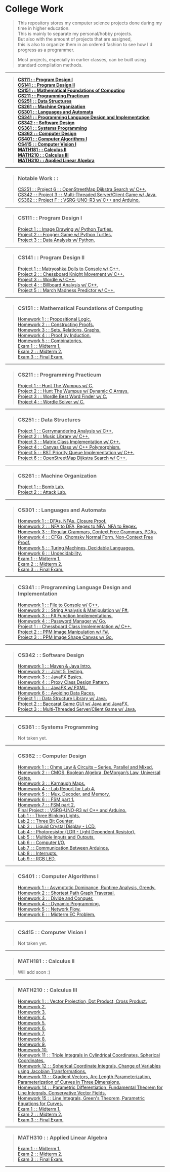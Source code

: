 # College Work   
> This repository stores my computer science projects done during my time in higher education.   
> This is mainly to separate my personal/hobby projects.   
> But also with the amount of projects that are assigned,   
> this is also to organize them in an ordered fashion to see how I'd progress as a programmer.   
>   
> Most projects, especially in earlier classes, can be built using standard compilation methods.   
---   
> [**CS111 : : Program Design I**](#cs111---program-design-i "CS111")   
> [**CS141 : : Program Design II**](#cs141---program-design-ii "CS141")   
> [**CS151 : : Mathematical Foundations of Computing**](#cs151---mathematical-foundations-of-computing "CS151")   
> [**CS211 : : Programming Practicum**](#cs211---programming-practicum "CS211")   
> [**CS251 : : Data Structures**](#cs251---data-structures "CS251")   
> [**CS261 : : Machine Organization**](#cs261---machine-organization "CS261")   
> [**CS301 : : Languages and Automata**](#cs301---languages-and-automata "CS301")   
> [**CS341 : : Programming Language Design and Implementation**](#cs341---programming-language-design-and-implementation "CS341")   
> [**CS342 : : Software Design**](#cs342---software-design "CS342")   
> [**CS361 : : Systems Programming**](#cs361---systems-programming "CS361")   
> [**CS362 : : Computer Design**](#cs362---computer-design "CS362")   
> [**CS401 : : Computer Algorithms I**](#cs401---computer-algorithms-i "CS401")   
> [**CS415 : : Computer Vision I**](#cs401---computer-vision-i "CS415")   
> [**MATH181 : : Calculus II**](#math181---calculus-ii "MATH181")   
> [**MATH210 : : Calculus III**](#math210---calculus-iii "MATH210")   
> [**MATH310 : : Applied Linear Algebra**](#math310---applied-linear-algebra "MATH310")   
---   
> ### Notable Work : :   
> [CS251 : : Project 6 : : OpenStreetMap Dijkstra Search w/ C++.](CS251/Project-6 "CS251-Project-6")   
> [CS342 : : Project 3 : : Multi-Threaded Server/Client Game w/ Java.](CS342/Projects/Project-3 "Project 3")   
> [CS362 : : Project F : : VSRG-UNO-R3 w/ C++ and Arduino.](https://github.com/typeRYOON/VSRG-UNO-R3 "VSRG-UNO-R3")   
---   
> ### CS111 : : Program Design I   
> [Project 1 : : Image Drawing w/ Python Turtles.](CS111/Project-1 "CS111-Project-1")   
> [Project 2 : : Frogger Game w/ Python Turtles.](CS111/Project-2 "CS111-Project-2")   
> [Project 3 : : Data Analysis w/ Python.](CS111/Project-3 "CS111-Project-3")   
---   
> ### CS141 : : Program Design II   
> [Project 1 : : Matryoshka Dolls to Console w/ C++.](CS141/Project-1 "CS141-Project-1")   
> [Project 2 : : Chessboard Knight Movement w/ C++.](CS141/Project-2 "CS141-Project-2")   
> [Project 3 : : Wordle w/ C++.](CS141/Project-3 "CS141-Project-3")   
> [Project 4 : : Billboard Analysis w/ C++.](CS141/Project-4 "CS141-Project-4")   
> [Project 5 : : March Madness Predictor w/ C++.](CS141/Project-5 "CS141-Project-5")   
---   
> ### CS151 : : Mathematical Foundations of Computing   
> [Homework 1 : : Propositional Logic.](CS151/Homework/HW-1/CS151-HW-1.pdf "CS151-HW-1")   
> [Homework 2 : : Constructing Proofs.](CS151/Homework/HW-2/CS151-HW-2.pdf "CS151-HW-2")   
> [Homework 3 : : Sets, Relations, Graphs.](CS151/Homework/HW-3/CS151-HW-3.pdf "CS151-HW-3")   
> [Homework 4 : : Proof by Induction.](CS151/Homework/HW-4/CS151-HW-4.pdf "CS151-HW-4")   
> [Homework 5 : : Combinatorics.](CS151/Homework/HW-5/CS151-HW-5.pdf "CS151-HW-5")   
> [Exam 1 : : Midterm 1.](CS151/Exams/Exam-1/CS151-Exam-1.pdf "CS151-Exam-1")   
> [Exam 2 : : Midterm 2.](CS151/Exams/Exam-2/CS151-Exam-2.pdf "CS151-Exam-2")   
> [Exam 3 : : Final Exam.](CS151/Exams/Exam-3/CS151-Exam-3.pdf "CS151-Exam-3")   
---   
> ### CS211 : : Programming Practicum   
> [Project 1 : : Hunt The Wumpus w/ C.](CS211/Project-1 "CS211-Project-1")   
> [Project 2 : : Hunt The Wumpus w/ Dynamic C Arrays.](CS211/Project-2 "CS211-Project-2")   
> [Project 3 : : Wordle Best Word Finder w/ C.](CS211/Project-3 "CS211-Project-3")   
> [Project 4 : : Wordle Solver w/ C.](CS211/Project-4 "CS211-Project-4")   
---   
> ### CS251 : : Data Structures   
> [Project 1 : : Gerrymandering Analysis w/ C++.](CS251/Project-1 "CS251-Project-1")   
> [Project 2 : : Music Library w/ C++.](CS251/Project-2 "CS251-Project-2")   
> [Project 3 : : Matrix Class Implementation w/ C++.](CS251/Project-3 "CS251-Project-3")   
> [Project 4 : : Canvas Class w/ C++ Polymorphism.](CS251/Project-4 "CS251-Project-4")   
> [Project 5 : : BST Priority Queue Implementation w/ C++.](CS251/Project-5 "CS251-Project-5")   
> [Project 6 : : OpenStreetMap Dijkstra Search w/ C++.](CS251/Project-6 "CS251-Project-6")   
---   
> ### CS261 : : Machine Organization   
> [Project 1 : : Bomb Lab.](CS261/Bomb-Lab "CS261-Project-1")   
> [Project 2 : : Attack Lab.](CS261/Attack-Lab "CS261-Project-2")   
---   
> ### CS301 : : Languages and Automata   
> [Homework 1 : : DFAs, NFAs, Closure Proof.](CS301/Homework/HW-1/CS301-HW-1.pdf "CS301-HW-1")   
> [Homework 2 : : NFA to DFA, Regex to NFA, NFA to Regex.](CS301/Homework/HW-2/CS401-HW-2.pdf "CS301-HW-2")   
> [Homework 3 : : Regular Grammars, Context Free Grammars, PDAs.](CS301/Homework/HW-3/CS301-HW-3.pdf "CS301-HW-3")   
> [Homework 4 : : CFGs, Chomsky Normal Form, Non-Context Free Proof.](CS301/Homework/HW-4/CS301-HW-4.pdf "CS301-HW-4")   
> [Homework 5 : : Turing Machines, Decidable Languages.](CS301/Homework/HW-5/CS301-HW-5.pdf "CS301-HW-5")   
> [Homework 6 : : Undecidability.](CS301/Homework/HW-6/CS401-HW-6.pdf "CS301-HW-6")   
> [Exam 1 : : Midterm 1.](CS301/Exams/Exam-1/CS301-Exam-1.pdf "CS301-Exam-1")   
> [Exam 2 : : Midterm 2.](CS301/Exams/Exam-2/CS301-Exam-2.pdf "CS301-Exam-2")   
> [Exam 3 : : Final Exam.](CS301/Exams/Exam-3/CS301-Exam-3.pdf "CS301-Exam-3")   
---   
> ### CS341 : : Programming Language Design and Implementation   
> [Homework 1 : : File to Console w/ C++.](CS341/Homework/HW-1 "CS341-HW-1")   
> [Homework 2 : : String Analysis & Manipulation w/ F#.](CS341/Homework/HW-2 "CS341-HW-2")   
> [Homework 3 : : F# Function Implementations.](CS341/Homework/HW-3 "CS341-HW-3")   
> [Homework 4 : : Password Manager w/ Go.](CS341/Homework/HW-4 "CS341-HW-4")   
> [Project 1 : : Chessboard Class Implementation w/ C++.](CS341/Projects/Project-1 "CS341-Project-1")   
> [Project 2 : : PPM Image Manipulation w/ F#.](CS341/Projects/Project-2 "CS341-Project-2")   
> [Project 3 : : PPM Image Shape Canvas w/ Go.](CS341/Projects/Project-3 "CS341-Project-3")   
---   
> ### CS342 : : Software Design   
> [Homework 1 : : Maven & Java Intro.](CS342/Homework/HW-1 "CS342-HW-1")   
> [Homework 2 : : JUnit 5 Testing.](CS342/Homework/HW-2 "CS342-HW-2")   
> [Homework 3 : : JavaFX Basics.](CS342/Homework/HW-3 "CS342-HW-3")   
> [Homework 4 : : Proxy Class Design Pattern.](CS342/Homework/HW-4 "CS342-HW-4")   
> [Homework 5 : : JavaFX w/ FXML.](CS342/Homework/HW-5 "CS342-HW-5")   
> [Homework 6 : : Avoiding Data Races.](CS342/Homework/HW-6 "CS342-HW-6")   
> [Project 1 : : Data Structure Library w/ Java.](CS342/Projects/Project-1 "Project 1")   
> [Project 2 : : Baccarat Game GUI w/ Java and JavaFX.](CS342/Projects/Project-2 "Project 2")   
> [Project 3 : : Multi-Threaded Server/Client Game w/ Java.](CS342/Projects/Project-3 "Project 3")   
---   
> ### CS361 : : Systems Programming   
> Not taken yet.   
---   
> ### CS362 : : Computer Design   
> [Homework 1 : :  Ohms Law & Circuits – Series, Parallel and Mixed.](CS362/Homework/HW-1/CS362-HW-1.pdf "CS362-HW-1")   
> [Homework 2 : : CMOS, Boolean Algebra, DeMorgan’s Law, Universal Gates.](CS362/Homework/HW-2/CS362-HW-2.pdf "CS362-HW-2")   
> [Homework 3 : : Karnaugh Maps.](CS362/Homework/HW-3/CS362-HW-3.pdf "CS362-HW-3")   
> [Homework 4 : : Lab Report for Lab 4.](CS362/Homework/HW-4/CS362-HW-4.pdf "CS362-HW-4")   
> [Homework 5 : : Mux, Decoder, and Memory.](CS362/Homework/HW-5/CS362-HW-5.pdf "CS362-HW-5")   
> [Homework 6 : : FSM part 1.](CS362/Homework/HW-6/CS362-HW-6.pdf "CS362-HW-6")  
> [Homework 7 : : FSM part 2.](CS362/Homework/HW-7/CS362-HW-7.pdf "CS362-HW-7")   
> [Final Project : : VSRG-UNO-R3 w/ C++ and Arduino.](https://github.com/typeRYOON/VSRG-UNO-R3 "VSRG-UNO-R3")   
> [Lab 1 : : Three Blinking Lights.](CS362/Labs/Lab-01 "CS362-Lab-1")   
> [Lab 2 : : Three Bit Counter.](CS362/Labs/Lab-02 "CS362-Lab-2")   
> [Lab 3 : : Liquid Crystal Display - LCD.](CS362/Labs/Lab-03 "CS362-Lab-3")   
> [Lab 4 : : Photoresistor (LDR - Light Dependent Resistor).](CS362/Labs/Lab-04 "CS362-Lab-4")   
> [Lab 5 : : Multiple Inputs and Outputs.](CS362/Labs/Lab-05 "CS362-Lab-5")   
> [Lab 6 : : Computer I/O.](CS362/Labs/Lab-06 "CS362-Lab-6")   
> [Lab 7 : : Communication Between Arduinos.](CS362/Labs/Lab-07 "CS362-Lab-7")   
> [Lab 8 : : Interrupts.](CS362/Labs/Lab-08 "CS362-Lab-8")   
> [Lab 9 : : RGB LED.](CS362/Labs/Lab-09 "CS362-Lab-9")  
---   
> ### CS401 : : Computer Algorithms I   
> [Homework 1 : : Asymptotic Dominance, Runtime Analysis, Greedy.](CS401/HW-1/CS401-HW-1.pdf "CS401-HW-1")   
> [Homework 2 : : Shortest Path Graph Traversal.](CS401/HW-2/CS401-HW-2.pdf "CS401-HW-2")   
> [Homework 3 : : Divide and Conquer.](CS401/HW-3/CS401-HW-3.pdf "CS401-HW-3")   
> [Homework 4 : : Dynamic Programming.](CS401/HW-4/CS401-HW-4.pdf "CS401-HW-4")   
> [Homework 5 : : Network Flow.](CS401/HW-5/CS401-HW-5.pdf "CS401-HW-5")   
> [Homework E : : Midterm EC Problem.](CS401/HW-E/CS401-HW-E.pdf "CS401-HW-E")   
---   
> ### CS415 : : Computer Vision I   
> Not taken yet.   
---   
> ### MATH181 : : Calculus II   
> Will add soon :)   
---   
> ### MATH210 : : Calculus III   
> [Homework 1 : : Vector Projection, Dot Product, Cross Product.](MATH210/Homework/HW-01/MATH210-HW-01.pdf "MATH210-HW-1")   
> [Homework 2.](MATH210/Homework/HW-02/MATH210-HW-02.pdf "MATH210-HW-2")   
> [Homework 3.](MATH210/Homework/HW-03/MATH210-HW-03.pdf "MATH210-HW-3")   
> [Homework 4.](MATH210/Homework/HW-04/MATH210-HW-04.pdf "MATH210-HW-4")   
> [Homework 5.](MATH210/Homework/HW-05/MATH210-HW-05.pdf "MATH210-HW-5")   
> [Homework 6.](MATH210/Homework/HW-06/MATH210-HW-06.pdf "MATH210-HW-6")   
> [Homework 7.](MATH210/Homework/HW-07/MATH210-HW-07.pdf "MATH210-HW-7")   
> [Homework 8.](MATH210/Homework/HW-08/MATH210-HW-08.pdf "MATH210-HW-8")   
> [Homework 9.](MATH210/Homework/HW-09/MATH210-HW-09.pdf "MATH210-HW-9")   
> [Homework 10.](MATH210/Homework/HW-10/MATH210-HW-10.pdf "MATH210-HW-10")   
> [Homework 11 : : Triple Integrals in Cylindrical Coordinates, Spherical Coordinates.](MATH210/Homework/HW-11/MATH210-HW-11.pdf "MATH210-HW-11")   
> [Homework 12 : : Spherical Coordinate Integrals, Change of Variables using Jacobian Transformations.](MATH210/Homework/HW-12/MATH210-HW-12.pdf "MATH210-HW-12")   
> [Homework 13 : : Gradient Vectors, Arc Length Parameterization, Parameterization of Curves in Three Dimensions.](MATH210/Homework/HW-13/MATH210-HW-13.pdf "MATH210-HW-13")   
> [Homework 14 : : Parametric Differentiation, Fundamental Theorem for Line Integrals, Conservative Vector Fields.](MATH210/Homework/HW-14/MATH210-HW-14.pdf "MATH210-HW-14")   
> [Homework 15 : : Line Integrals, Green's Theorem, Parametric Equations for Curves.](MATH210/Homework/HW-15/MATH210-HW-15.pdf "MATH210-HW-15")   
> [Exam 1 : : Midterm 1.](MATH210/Exams/Exam-1/MATH210-Exam-1.pdf "MATH210-Exam-1")   
> [Exam 2 : : Midterm 2.](MATH210/Exams/Exam-2/MATH210-Exam-2.pdf "MATH210-Exam-2")   
> [Exam 3 : : Final Exam.](MATH210/Exams/Exam-3/MATH210-Exam-3.pdf "MATH210-Exam-3")   
---   
> ### MATH310 : : Applied Linear Algebra   
> [Exam 1 : : Midterm 1.](MATH310/Exams/Exam-1/MATH310-Exam-1.pdf "MATH310-Exam-1")   
> [Exam 2 : : Midterm 2.](MATH310/Exams/Exam-1/MATH310-Exam-2.pdf "MATH310-Exam-2")   
> [Exam 3 : : Final Exam.](MATH310/Exams/Exam-1/MATH310-Exam-3.pdf "MATH310-Exam-3")   
---   

